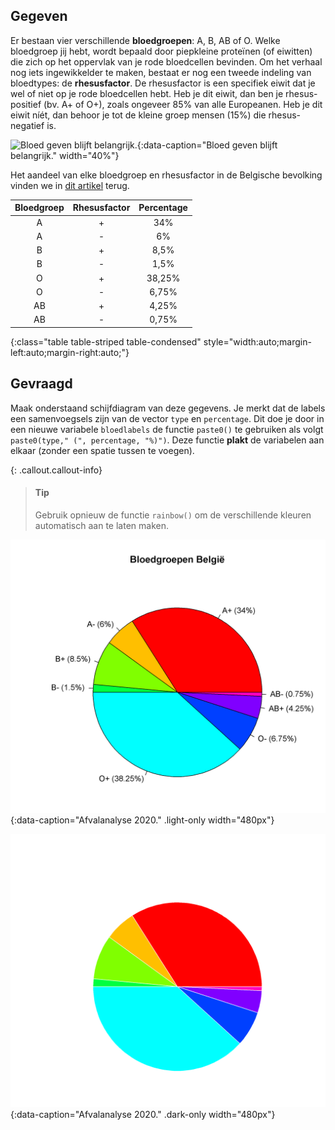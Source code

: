 ## Gegeven

Er bestaan vier verschillende **bloedgroepen**: A, B, AB of O. Welke bloedgroep jij hebt, wordt bepaald door piepkleine proteïnen (of eiwitten) die zich op het oppervlak van je rode bloedcellen bevinden. Om het verhaal nog iets ingewikkelder te maken, bestaat er nog een tweede indeling van bloedtypes: de **rhesusfactor**. De rhesusfactor is een specifiek eiwit dat je wel of niet op je rode bloedcellen hebt. Heb je dit eiwit, dan ben je rhesus-positief (bv. A+ of O+), zoals ongeveer 85% van alle Europeanen. Heb je dit eiwit níét, dan behoor je tot de kleine groep mensen (15%) die rhesus-negatief is.

![Bloed geven blijft belangrijk.](media/lucas-van-oort.jpg "Foto door Luann Hunt op Unsplash."){:data-caption="Bloed geven blijft belangrijk." width="40%"}

Het aandeel van elke bloedgroep en rhesusfactor in de Belgische bevolking vinden we in <a href="https://www.libelle.be/gezond/bloedgroep-bloed-geven/" target="_blank">dit artikel</a> terug.

| Bloedgroep    | Rhesusfactor  | Percentage    |
|:-------------:|:-------------:|:-------------:|
| A             | +             | 34%           |
| A             | -             | 6%            |
| B             | +             | 8,5%          | 
| B             | -             | 1,5%          |
| O             | +             | 38,25%        |
| O             | -             | 6,75%         |
| AB            | +             | 4,25%         |
| AB            | -             | 0,75%         |
{:class="table table-striped table-condensed" style="width:auto;margin-left:auto;margin-right:auto;"}

## Gevraagd

Maak onderstaand schijfdiagram van deze gegevens. Je merkt dat de labels een samenvoegsels zijn van de vector `type` en `percentage`. Dit doe je door in een nieuwe variabele `bloedlabels` de functie `paste0()` te gebruiken als volgt `paste0(type," (", percentage, "%)")`. Deze functie **plakt** de variabelen aan elkaar (zonder een spatie tussen te voegen).

{: .callout.callout-info}
>#### Tip
> Gebruik opnieuw de functie `rainbow()` om de verschillende kleuren automatisch aan te laten maken. 

![Afvalanalyse 2020.](media/plot.png "Afvalanalyse 2020."){:data-caption="Afvalanalyse 2020." .light-only width="480px"}

![Afvalanalyse 2020.](media/plot_dark.png "Afvalanalyse 2020."){:data-caption="Afvalanalyse 2020." .dark-only width="480px"}
